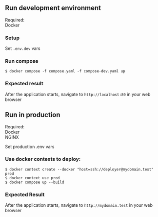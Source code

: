 ## Run development environment

Required: \
Docker

### Setup

Set ```.env.dev``` vars

### Run compose
```
$ docker compose -f compose.yaml -f compose-dev.yaml up
```

### Expected result
After the application starts, navigate to `http://localhost:80` in your web browser

## Run in production
Required: \
Docker \
NGINX

Set production .env vars

### Use docker contexts to deploy:
```
$ docker context create --docker "host=ssh://deployer@mydomain.test" prod
$ docker context use prod
$ docker compose up --build
```
### Expected Result 
After the application starts, navigate to `http://mydomain.test` in your web browser